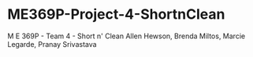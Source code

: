 # ME369P-Project-4-ShortnClean

M E 369P - Team 4 - Short n' Clean 
Allen Hewson, Brenda Miltos, Marcie Legarde, Pranay Srivastava

